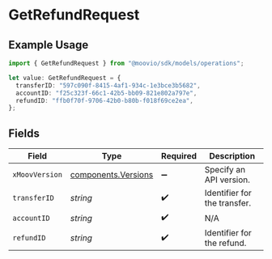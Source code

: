 # GetRefundRequest

## Example Usage

```typescript
import { GetRefundRequest } from "@moovio/sdk/models/operations";

let value: GetRefundRequest = {
  transferID: "597c090f-8415-4af1-934c-1e3bce3b5682",
  accountID: "f25c323f-66c1-42b5-bb09-821e802a797e",
  refundID: "ffb0f70f-9706-42b0-b80b-f018f69ce2ea",
};
```

## Fields

| Field                                                      | Type                                                       | Required                                                   | Description                                                |
| ---------------------------------------------------------- | ---------------------------------------------------------- | ---------------------------------------------------------- | ---------------------------------------------------------- |
| `xMoovVersion`                                             | [components.Versions](../../models/components/versions.md) | :heavy_minus_sign:                                         | Specify an API version.                                    |
| `transferID`                                               | *string*                                                   | :heavy_check_mark:                                         | Identifier for the transfer.                               |
| `accountID`                                                | *string*                                                   | :heavy_check_mark:                                         | N/A                                                        |
| `refundID`                                                 | *string*                                                   | :heavy_check_mark:                                         | Identifier for the refund.                                 |